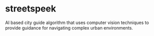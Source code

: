 # streetspeek
AI based city guide algorithm that uses computer vision techniques to provide guidance for navigating complex urban environments.
